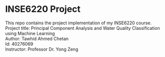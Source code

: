 # INSE6220 Project

This repo contains the project implementation of my INSE6220 course.<br>
Project title: Principal Component Analysis and Water Quality Classification using Machine Learning<br>
Author: Tawhid Ahmed Chetan<br>
Id: 40276069<br>
Instructor: Professor Dr. Yong Zeng<br>

